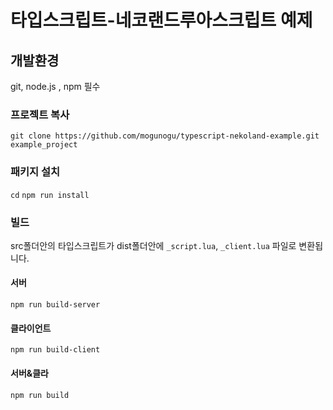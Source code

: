 # 타입스크립트-네코랜드루아스크립트 예제

## 개발환경 
git, node.js , npm 필수


### 프로젝트 복사
`git clone https://github.com/mogunogu/typescript-nekoland-example.git example_project`


### 패키지 설치
`cd`
`npm run install`

### 빌드
src폴더안의 타입스크립트가
dist폴더안에 `_script.lua`, `_client.lua` 파일로 변환됩니다.

#### 서버
`npm run build-server`

#### 클라이언트
`npm run build-client`

#### 서버&클라
`npm run build`